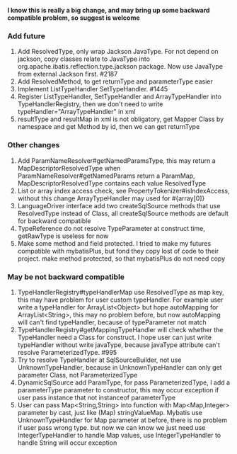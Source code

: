 **I know this is really a big change, and may bring up some backward compatible problem, so suggest is welcome**

### Add future

1. Add ResolvedType, only wrap Jackson JavaType. For not depend on jackson, copy classes relate to JavaType into
   org.apache.ibatis.reflection.type.jackson package. Now use JavaType from external Jackson first. #2187
2. Add ResolvedMethod, to get returnType and parameterType easier
3. Implement ListTypeHandler SetTypeHandler. #1445
4. Register ListTypeHandler, SetTypeHandler and ArrayTypeHandler into TypeHandlerRegistry, then we don't
   need to write typeHandler="ArrayTypeHandler" in xml
5. resultType and resultMap in xml is not obligatory, get Mapper Class by namespace and get Method by id, then we can
   get returnType

### Other changes

1. Add ParamNameResolver#getNamedParamsType, this may return a MapDescriptorResolvedType when
   ParamNameResolver#getNamedParams return a ParamMap, MapDescriptorResolvedType contains each value ResolvedType
2. List or array index access check, see PropertyTokenizer#isIndexAccess, without this change ArrayTypeHandler may used
   for #{array[0]}
3. LanguageDriver interface add two createSqlSource methods that use ResolvedType instead of Class, all createSqlSource
   methods are default for backward compatible
4. TypeReference do not resolve TypeParameter at construct time, getRawType is useless for now
5. Make some method and field protected. I tried to make my futures compatible with mybatisPlus, but fond they copy
   lost of code to their project. make method protected, so that mybatisPlus do not need copy

### May be not backward compatible

1. TypeHandlerRegistry#typeHandlerMap use ResolvedType as map key, this may have problem for user custom typeHandler.
   For example user write a typeHandler for ArrayList\<Object> but hope autoMapping for ArrayList\<String>, this may no
   problem before, but now autoMapping will can't find typeHandler, because of typeParameter not match
2. TypeHandlerRegistry#getMappingTypeHandler will check whether the TypeHandler need a Class for construct. I hope user
   can just write typeHandler without write javaType, because javaType attribute can't resolve ParameterizedType. #995
3. Try to resolve TypeHandler at SqlSourceBuilder, not use UnknownTypeHandler, because in UnknownTypeHandler can only
   get parameter Class, not ParameterizedType
4. DynamicSqlSource add ParamType, for pass ParameterizedType, I add a parameterType parameter to constructor, this may
   occur exception if user pass instance that not instanceof parameterType
5. User can pass Map<String,String> into function with Map<Map,Integer> parameter by cast, just like (Map)
   stringValueMap. Mybatis use UnknownTypeHandler for Map parameter at before, there is no problem if user pass wrong
   type. but now we can know we just need use IntegerTypeHandler to handle Map values, use IntegerTypeHandler to handle
   String will occur exception

